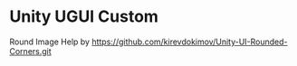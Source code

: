 # Unity UGUI Custom

Round Image
Help by https://github.com/kirevdokimov/Unity-UI-Rounded-Corners.git

